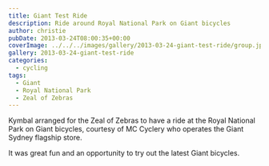 ```yaml
---
title: Giant Test Ride
description: Ride around Royal National Park on Giant bicycles
author: christie
pubDate: 2013-03-24T08:00:35+00:00
coverImage: ../../../images/gallery/2013-03-24-giant-test-ride/group.jpg
gallery: 2013-03-24-giant-test-ride
categories:
  - cycling
tags:
  - Giant
  - Royal National Park
  - Zeal of Zebras
---
```


Kymbal arranged for the Zeal of Zebras to have a ride at the Royal National Park
on Giant bicycles, courtesy of MC Cyclery who operates the Giant Sydney flagship
store.

It was great fun and an opportunity to try out the latest Giant bicycles.
